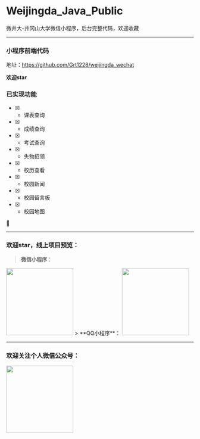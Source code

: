 # **Weijingda_Java_Public**
微井大-井冈山大学微信小程序，后台完整代码，欢迎收藏

---

### 小程序前端代码

地址：https://github.com/Grt1228/weijingda_wechat

**欢迎star**

### **已实现功能**

- [x] - 课表查询
- [x] - 成绩查询
- [x] - 考试查询
- [x] - 失物招领
- [x] - 校历查看
- [x] - 校园新闻
- [x] - 校园留言板
- [x] - 校园地图

🔲

---

### **欢迎star**，线上项目预览：

> **微信小程序**：

<img src="https://g-photo.oss-cn-shanghai.aliyuncs.com/gh_e6a721abc69c_430.jpg" height="180" width="180" >
> **QQ小程序**：

<img src="https://g-photo.oss-cn-shanghai.aliyuncs.com/cbdf8e8ea6b70eaa886caa21e5b5759f.png" height="180" width="180" >

---
### **欢迎关注个人微信公众号**：

<img src="https://wjdgood.oss-cn-shanghai.aliyuncs.com/qrcode_for_gh_0c045d619550_430.jpg" height="180" width="180" >

